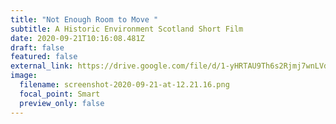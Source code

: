 ```yaml
---
title: "Not Enough Room to Move "
subtitle: A Historic Environment Scotland Short Film
date: 2020-09-21T10:16:08.481Z
draft: false
featured: false
external_link: https://drive.google.com/file/d/1-yHRTAU9Th6s2Rjmj7wnLVdGbGQnXCGq/view?usp=sharing
image:
  filename: screenshot-2020-09-21-at-12.21.16.png
  focal_point: Smart
  preview_only: false
---
```

